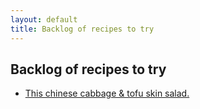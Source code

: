 ```yaml
---
layout: default
title: Backlog of recipes to try
---
```


## Backlog of recipes to try

* <a href="https://www.youtube.com/watch?v=2x-h0A5Ikfk">This chinese cabbage & tofu skin salad.</a>


